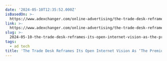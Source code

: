 ```yaml
---
date: '2024-05-10T12:35:52.000Z'
isBasedOn: >-
  https://www.adexchanger.com/online-advertising/the-trade-desk-reframes-its-open-internet-vision-as-the-premium-internet/
link: >-
  https://www.adexchanger.com/online-advertising/the-trade-desk-reframes-its-open-internet-vision-as-the-premium-internet/
slug: >-
  2024-05-10-the-trade-desk-reframes-its-open-internet-vision-as-the-premium-internet
tags:
  - ad tech
title: 'The Trade Desk Reframes Its Open Internet Vision As ‘The Premium Internet’ '
---
```



